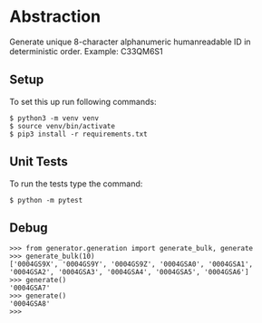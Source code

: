 # Abstraction

Generate unique 8-character alphanumeric humanreadable ID in deterministic order.
Example: C33QM6S1

## Setup
To set this up run following commands:

```
$ python3 -m venv venv
$ source venv/bin/activate
$ pip3 install -r requirements.txt
```

## Unit Tests
To run the tests type the command:

```
$ python -m pytest
```

## Debug
```
>>> from generator.generation import generate_bulk, generate
>>> generate_bulk(10)
['0004GS9X', '0004GS9Y', '0004GS9Z', '0004GSA0', '0004GSA1', '0004GSA2', '0004GSA3', '0004GSA4', '0004GSA5', '0004GSA6']
>>> generate()
'0004GSA7'
>>> generate()
'0004GSA8'
>>> 
```
